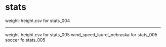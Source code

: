 # stats
weight-height.csv for stats_004
************************
weight-height.csv for stats_005
wind_speed_laurel_nebraska for stats_005
soccer fo stats_005

